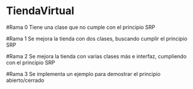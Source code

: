# TiendaVirtual

#Rama 0
Tiene una clase que no cumple con el principio SRP

#Rama 1
Se mejora la tienda con dos clases, buscando cumplir el principio SRP

#Rama 2
Se mejora la tienda con varias clases más e interfaz, cumpliendo con el principio SRP

#Rama 3
Se implementa un ejemplo para demostrar el principio abierto/cerrado

